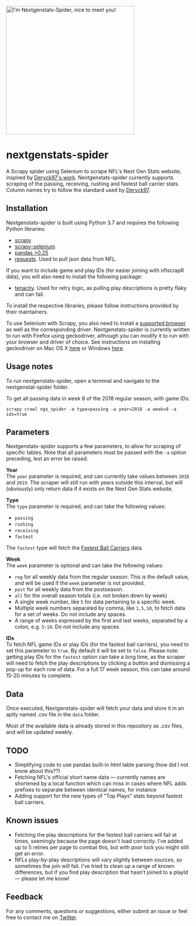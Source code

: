 <p align="left">
  <img src="../master/assets/NGS-spider-logo.png" width="350" title="I'm Nextgenstats-Spider, nice to meet you!">
</p>

# nextgenstats-spider
A Scrapy spider using Selenium to scrape NFL's Next Gen Stats website, inspired by [Deryck97's work](https://github.com/Deryck97/nfl_nextgenstats_data). Nextgenstats-spider currently supports scraping of the passing, receiving, rushing and fastest ball carrier stats. Column names try to follow the standard used by [Deryck97](https://github.com/Deryck97/nfl_nextgenstats_data).

## Installation
Nextgenstats-spider is built using Python 3.7 and requires the following Python libraries:
* [scrapy](https://github.com/scrapy/scrapy)
* [scrapy-selenium](https://github.com/clemfromspace/scrapy-selenium)
* [pandas >0.25](https://github.com/pandas-dev/pandas)
* [requests](https://github.com/psf/requests). Used to pull json data from NFL.

If you want to include game and play IDs (for easier joining with nflscrapR data), you will also need to install the following package:
* [tenacity](https://github.com/jd/tenacity). Used for retry logic, as pulling play descriptions is pretty flaky and can fail.

To install the respective libraries, please follow instructions provided by their maintainers.

To use Selenium with Scrapy, you also need to install a [supported browser](https://www.seleniumhq.org/about/platforms.jsp) as well as the corresponding driver. Nextgenstats-spider is currently written to run with Firefox using geckodriver, although you can modify it to run with your browser and driver of choice. See instructions on installing geckodriver on Mac OS X [here](https://www.kenst.com/2016/12/installing-marionette-firefoxdriver-on-mac-osx/) or Windows [here](https://www.softwaretestinghelp.com/geckodriver-selenium-tutorial/).

## Usage notes
To run nextgenstats-spider, open a terminal and navigate to the nextgenstat-spider folder.

To get all passing data in week 8 of the 2018 regular season, with game IDs:
<br>
```
scrapy crawl ngs_spider -a type=passing -a year=2018 -a week=8 -a ids=true
```

## Parameters
Nextgenstats-spider supports a few parameters, to allow for scraping of specific tables. Note that all parameters must be passed with the `-a` option preceding, lest an error be raised.

**Year**<br>
The `year` parameter is required, and can currently take values between `2016` and `2019`. The scraper will still run with years outside this interval, but will (obviously) only return data if it exists on the Next Gen Stats website.

**Type**<br>
The `type` parameter is required, and can take the following values:
* `passing`
* `rushing`
* `receiving`
* `fastest`

The `fastest` type will fetch the [Fastest Ball Carriers](https://nextgenstats.nfl.com/stats/top-plays/fastest-ball-carriers) data.

**Week**<br>
The `week` parameter is optional and can take the following values:
* `reg` for all weekly data from the regular season. This is the default value, and will be used if the `week` parameter is not provided.
* `post` for all weekly data from the postseason.
* `all` for the overall season totals (i.e. not broken down by week)
* A single week number, like `5` for data pertaining to a specific week.
* Multiple week numbers separated by comma, like `1,5,10`, to fetch data for a set of weeks. Do not include any spaces.
* A range of weeks expressed by the first and last weeks, separated by a colon, e.g. `5:10`. Do not include any spaces.

**IDs**<br>
To fetch NFL game IDs or play IDs (for the fastest ball carriers), you need to set this parameter to `true`. By default it will be set to `false`. Please note: getting play IDs for the `fastest` option can take a long time, as the scraper will need to fetch the play descriptions by clicking a button and dismissing a pop-up for each row of data. For a full 17 week season, this can take around 15-20 minutes to complete.

## Data
Once executed, Nextgenstats-spider will fetch your data and store it in an aptly named .csv file in the `data` folder.

Most of the available data is already stored in this repository as .csv files, and will be updated weekly.

## TODO
* Simplifying code to use pandas built-in html table parsing (how did I not know about this??)
* Fetching NFL's official short name data — currently names are shortened by a local function which can miss in cases where NFL adds prefixes to separate between identical names, for instance
* Adding support for the new types of "Top Plays" stats beyond fastest ball carriers.

## Known issues
* Fetching the play descriptions for the fastest ball carriers will fail at times, seemingly because the page doesn't load correctly. I've added up to 5 retries per page to combat this, but with poor luck you might still get an error.
* NFLs play-by-play descriptions will vary slightly between sources, so sometimes the join will fail. I've tried to clean up a range of known differences, but if you find play description that hasn't joined to a playId — please let me know!

## Feedback
For any comments, questions or suggestions, either submit an issue or feel free to contact me on [Twitter](https://twitter.com/larsjaakko).
